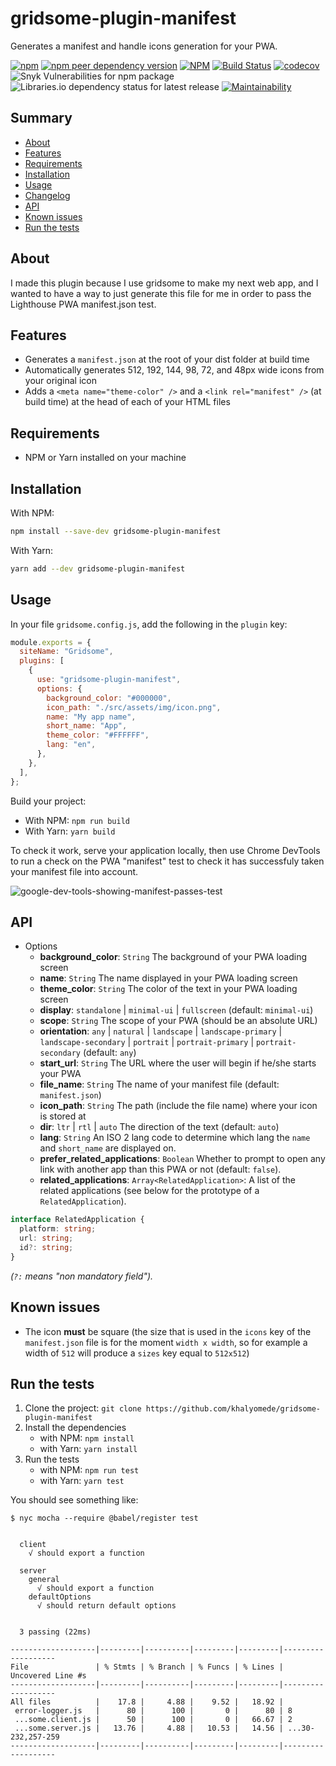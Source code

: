# gridsome-plugin-manifest

Generates a manifest and handle icons generation for your PWA.

[![npm](https://img.shields.io/npm/v/gridsome-plugin-manifest)](https://www.npmjs.com/package/gridsome-plugin-manifest) [![npm peer dependency version](https://img.shields.io/npm/dependency-version/gridsome-plugin-manifest/peer/gridsome)](https://www.npmjs.com/package/gridsome) [![NPM](https://img.shields.io/npm/l/gridsome-plugin-manifest)](https://github.com/khalyomede/gridsome-plugin-manifest/blob/master/LICENSE) [![Build Status](https://travis-ci.com/khalyomede/gridsome-plugin-manifest.svg?branch=master)](https://travis-ci.com/khalyomede/gridsome-plugin-manifest) [![codecov](https://codecov.io/gh/khalyomede/gridsome-plugin-manifest/branch/master/graph/badge.svg)](https://codecov.io/gh/khalyomede/gridsome-plugin-manifest) ![Snyk Vulnerabilities for npm package](https://img.shields.io/snyk/vulnerabilities/npm/gridsome-plugin-manifest) ![Libraries.io dependency status for latest release](https://img.shields.io/librariesio/release/npm/gridsome-plugin-manifest) [![Maintainability](https://api.codeclimate.com/v1/badges/493c9113d81d8444ad82/maintainability)](https://codeclimate.com/github/khalyomede/gridsome-plugin-manifest/maintainability)

## Summary

- [About](#about)
- [Features](#features)
- [Requirements](#requirements)
- [Installation](#installation)
- [Usage](#usage)
- [Changelog](CHANGELOG.md)
- [API](#api)
- [Known issues](#known-issues)
- [Run the tests](#run-the-tests)

## About

I made this plugin because I use gridsome to make my next web app, and I wanted to have a way to just generate this file for me in order to pass the Lighthouse PWA manifest.json test.

## Features

- Generates a `manifest.json` at the root of your dist folder at build time
- Automatically generates 512, 192, 144, 98, 72, and 48px wide icons from your original icon
- Adds a `<meta name="theme-color" />` and a `<link rel="manifest" />` (at build time) at the head of each of your HTML files

## Requirements

- NPM or Yarn installed on your machine

## Installation

With NPM:

```bash
npm install --save-dev gridsome-plugin-manifest
```

With Yarn:

```bash
yarn add --dev gridsome-plugin-manifest
```

## Usage

In your file `gridsome.config.js`, add the following in the `plugin` key:

```javascript
module.exports = {
  siteName: "Gridsome",
  plugins: [
    {
      use: "gridsome-plugin-manifest",
      options: {
        background_color: "#000000",
        icon_path: "./src/assets/img/icon.png",
        name: "My app name",
        short_name: "App",
        theme_color: "#FFFFFF",
        lang: "en",
      },
    },
  ],
};
```

Build your project:

- With NPM: `npm run build`
- With Yarn: `yarn build`

To check it work, serve your application locally, then use Chrome DevTools to run a check on the PWA "manifest" test to check it has successfuly taken your manifest file into account.

![google-dev-tools-showing-manifest-passes-test](https://user-images.githubusercontent.com/15908747/71518859-2dc07280-28b5-11ea-8713-600a6bd542f2.png)

## API

- Options
  - **background_color**: `String` The background of your PWA loading screen
  - **name**: `String` The name displayed in your PWA loading screen
  - **theme_color**: `String` The color of the text in your PWA loading screen
  - **display**: `standalone` | `minimal-ui` | `fullscreen` (default: `minimal-ui`)
  - **scope**: `String` The scope of your PWA (should be an absolute URL)
  - **orientation**: `any` | `natural` | `landscape` | `landscape-primary` | `landscape-secondary` | `portrait` | `portrait-primary` | `portrait-secondary` (default: `any`)
  - **start_url**: `String` The URL where the user will begin if he/she starts your PWA
  - **file_name**: `String` The name of your manifest file (default: `manifest.json`)
  - **icon_path**: `String` The path (include the file name) where your icon is stored at
  - **dir**: `ltr` | `rtl` | `auto` The direction of the text (default: `auto`)
  - **lang**: `String` An ISO 2 lang code to determine which lang the `name` and `short_name` are displayed on.
  - **prefer_related_applications**: `Boolean` Whether to prompt to open any link with another app than this PWA or not (default: `false`).
  - **related_applications**: `Array<RelatedApplication>`: A list of the related applications (see below for the prototype of a `RelatedApplication`).

```typescript
interface RelatedApplication {
  platform: string;
  url: string;
  id?: string;
}
```

_(`?:` means "non mandatory field")._

## Known issues

- The icon **must** be square (the size that is used in the `icons` key of the `manifest.json` file is for the moment `width x width`, so for example a width of `512` will produce a `sizes` key equal to `512x512`)

## Run the tests

1. Clone the project: `git clone https://github.com/khalyomede/gridsome-plugin-manifest`
2. Install the dependencies
   - with NPM: `npm install`
   - with Yarn: `yarn install`
3. Run the tests
   - with NPM: `npm run test`
   - with Yarn: `yarn test`

You should see something like:

```
$ nyc mocha --require @babel/register test


  client
    √ should export a function

  server
    general
      √ should export a function
    defaultOptions
      √ should return default options


  3 passing (22ms)

-------------------|---------|----------|---------|---------|-------------------
File               | % Stmts | % Branch | % Funcs | % Lines | Uncovered Line #s
-------------------|---------|----------|---------|---------|-------------------
All files          |    17.8 |     4.88 |    9.52 |   18.92 |
 error-logger.js   |      80 |      100 |       0 |      80 | 8
 ...some.client.js |      50 |      100 |       0 |   66.67 | 2
 ...some.server.js |   13.76 |     4.88 |   10.53 |   14.56 | ...30-232,257-259
-------------------|---------|----------|---------|---------|-------------------
```
